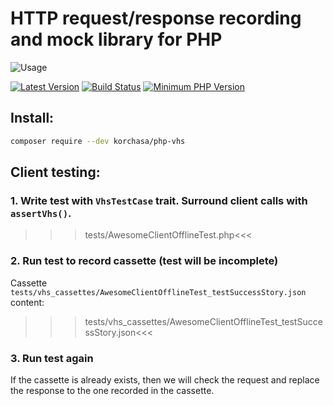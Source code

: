 # HTTP request/response recording and mock library for PHP

![Usage](http://i.imgur.com/XqnAxyp.gif)

[![Latest Version](https://img.shields.io/packagist/v/korchasa/php-vhs.svg?style=flat-square)](https://packagist.org/packages/korchasa/php-vhs)
[![Build Status](https://travis-ci.org/korchasa/php-vhs.svg?style=flat-square)](https://travis-ci.org/korchasa/php-vhs)
[![Minimum PHP Version](https://img.shields.io/badge/php-%3E%3D%207.0-8892BF.svg?style=flat-square)](https://php.net/)

## Install:
```bash
composer require --dev korchasa/php-vhs
```

## Client testing:
 
### 1. Write test with ```VhsTestCase``` trait. Surround client calls with ```assertVhs()```.

>>>tests/AwesomeClientOfflineTest.php<<<

### 2. Run test to record cassette (test will be incomplete)

Cassette ``tests/vhs_cassettes/AwesomeClientOfflineTest_testSuccessStory.json`` content:

>>>tests/vhs_cassettes/AwesomeClientOfflineTest_testSuccessStory.json<<<

### 3. Run test again

If the cassette is already exists, then we will check the request and replace the response to the one recorded in the cassette.
